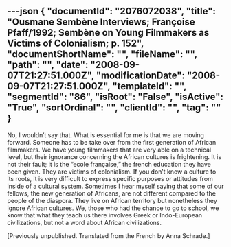 ---json
{
  "documentId": "2076072038",
  "title": "Ousmane Sembène Interviews; Françoise Pfaff/1992; Sembène on Young Filmmakers as Victims of Colonialism; p. 152",
  "documentShortName": "",
  "fileName": "",
  "path": "",
  "date": "2008-09-07T21:27:51.000Z",
  "modificationDate": "2008-09-07T21:27:51.000Z",
  "templateId": "",
  "segmentId": "86",
  "isRoot": "False",
  "isActive": "True",
  "sortOrdinal": "",
  "clientId": "",
  "tag": ""
}
---

No, I wouldn’t say that. What is essential for me is that we are moving forward. Someone has to be take over from the first generation of African filmmakers. We have young filmmakers that are very able on a technical level, but their ignorance concerning the African cultures is frightening. It is not their fault; it is the “ecole française,” the french education they have been given. They are victims of colonialism. If you don’t know a culture to its roots, it is very difficult to express specific purposes or attitudes from inside of a cultural system. Sometimes I hear myself saying that some of our fellows, the new generation of Africans, are not different compared to the people of the diaspora. They live on African territory but nonetheless they ignore African cultures. We, those who had the chance to go to school, we know that what they teach us there involves Greek or Indo-European civilizations, but not a word about African civilizations.

[Previously unpublished. Translated from the French by Anna Schrade.]
